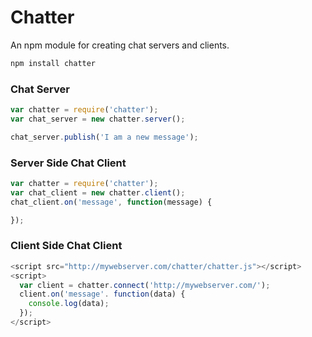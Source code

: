 # Chatter

An npm module for creating chat servers and clients.

``` bash
npm install chatter
```

### Chat Server

``` javascript
var chatter = require('chatter');
var chat_server = new chatter.server();

chat_server.publish('I am a new message');
```


### Server Side Chat Client

``` javascript
var chatter = require('chatter');
var chat_client = new chatter.client();
chat_client.on('message', function(message) {

});
```

### Client Side Chat Client

``` javascript
<script src="http://mywebserver.com/chatter/chatter.js"></script>
<script>
  var client = chatter.connect('http://mywebserver.com/');
  client.on('message'. function(data) {
    console.log(data);
  });
</script>

```